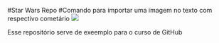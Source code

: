 #Star Wars Repo
#Comando para importar uma imagem no texto com respectivo cometário
![](/TIE_Figther.jpg)


Esse repositório serve de exeemplo para o curso de GitHub
